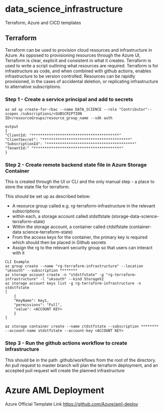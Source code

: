 # data_science_infrastructure
Terraform, Azure and CICD templates 

## Terraform
Terraform can be used to provision cloud resources and infrastructure in Azure. As opposed to provisioning resources through the Azure UI, Terraform is clear, explicit and consistent in what it creates.  Terraform is used to write a script outlining what resources are required. Terraform is for infrastructure as code, and when combined with github actions, enables infrastructure to be version controlled. Resources can be rapidly provisioned, in the cases of accidental deletion, or replicating infrastructure to alternative subscriptions.

### Step 1 - Create a service principal and add to secrets
``` shell
az ad sp create-for-rbac --name DATA_SCIENCE --role "Contributor"--scopes /subscriptions/<SUBSCRIPTION ID>/resourceGroups/resource_group_name --sdk auth

output
{
"ClientId: "****************************************"
"ClientSecret": "****************************************"
"SubscriptionId": "****************************************"
"TenantId:" "****************************************"
}
```

### Step 2 - Create remote backend state file in Azure Storage Container
This is created through the UI or CLI and the only manual step - a place to store the state file for terraform. 

This  should be set up as described below:
- A resource group called e.g. rg-terraform-infrastructure in the relevant subscriptions
- within each, a storage account called stdstfstate (storage-data-science-terraform-state)
- Within the storage account, a container called ctdstfstate (container-data science-terraform-state)
- From the access keys for the container, the primary key is required which should then be placed in Github secrets
- Assign the rg to the relevant security group so that users can interact with it

``` shell
CLI Example
az group create --name "rg-terraform-infrastructure" --location "uksouth" --subscription ********
az storage account create -n "stdstfstate" -g "rg-terraform-infrastructure" -l "uksouth" --kind StorageV2
az storage account keys list -g rg-terraform-infrastructure -n stdstfstate
[
	{
	"KeyName": Key1,
	"permissions": "Full",
	"value": <ACCOUNT KEY>
	}
]

az storage container create --name ctdstfstate --subscription ******** --account-name stdstfstate --account-key <ACCOUNT KEY>
```
### Step 3 - Run the github actions workflow to create infrastructure
This should be in the path .github/workflows from the root of the directory. An pull request to master branch will plan the terraform deployment, and an accepted pull request will create the planned infrastructure

# Azure AML Deployment
Azure Official Template Link
https://github.com/Azure/aml-deploy
